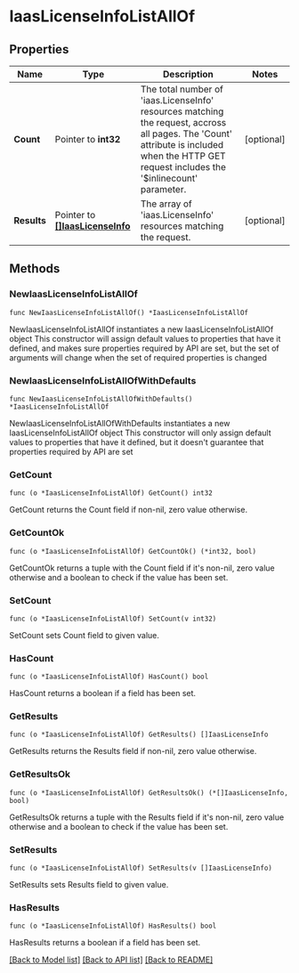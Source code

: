 # IaasLicenseInfoListAllOf

## Properties

Name | Type | Description | Notes
------------ | ------------- | ------------- | -------------
**Count** | Pointer to **int32** | The total number of &#39;iaas.LicenseInfo&#39; resources matching the request, accross all pages. The &#39;Count&#39; attribute is included when the HTTP GET request includes the &#39;$inlinecount&#39; parameter. | [optional] 
**Results** | Pointer to [**[]IaasLicenseInfo**](iaas.LicenseInfo.md) | The array of &#39;iaas.LicenseInfo&#39; resources matching the request. | [optional] 

## Methods

### NewIaasLicenseInfoListAllOf

`func NewIaasLicenseInfoListAllOf() *IaasLicenseInfoListAllOf`

NewIaasLicenseInfoListAllOf instantiates a new IaasLicenseInfoListAllOf object
This constructor will assign default values to properties that have it defined,
and makes sure properties required by API are set, but the set of arguments
will change when the set of required properties is changed

### NewIaasLicenseInfoListAllOfWithDefaults

`func NewIaasLicenseInfoListAllOfWithDefaults() *IaasLicenseInfoListAllOf`

NewIaasLicenseInfoListAllOfWithDefaults instantiates a new IaasLicenseInfoListAllOf object
This constructor will only assign default values to properties that have it defined,
but it doesn't guarantee that properties required by API are set

### GetCount

`func (o *IaasLicenseInfoListAllOf) GetCount() int32`

GetCount returns the Count field if non-nil, zero value otherwise.

### GetCountOk

`func (o *IaasLicenseInfoListAllOf) GetCountOk() (*int32, bool)`

GetCountOk returns a tuple with the Count field if it's non-nil, zero value otherwise
and a boolean to check if the value has been set.

### SetCount

`func (o *IaasLicenseInfoListAllOf) SetCount(v int32)`

SetCount sets Count field to given value.

### HasCount

`func (o *IaasLicenseInfoListAllOf) HasCount() bool`

HasCount returns a boolean if a field has been set.

### GetResults

`func (o *IaasLicenseInfoListAllOf) GetResults() []IaasLicenseInfo`

GetResults returns the Results field if non-nil, zero value otherwise.

### GetResultsOk

`func (o *IaasLicenseInfoListAllOf) GetResultsOk() (*[]IaasLicenseInfo, bool)`

GetResultsOk returns a tuple with the Results field if it's non-nil, zero value otherwise
and a boolean to check if the value has been set.

### SetResults

`func (o *IaasLicenseInfoListAllOf) SetResults(v []IaasLicenseInfo)`

SetResults sets Results field to given value.

### HasResults

`func (o *IaasLicenseInfoListAllOf) HasResults() bool`

HasResults returns a boolean if a field has been set.


[[Back to Model list]](../README.md#documentation-for-models) [[Back to API list]](../README.md#documentation-for-api-endpoints) [[Back to README]](../README.md)


